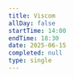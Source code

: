 ```yaml
---
title: Viscom
allDay: false
startTime: 14:00
endTime: 18:30
date: 2025-06-15
completed: null
type: single
---
```

